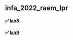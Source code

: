 ## infa_2022_raem_lpr

#### :white_check_mark: [lab8](https://github.com/RAEM-LPR/infa_2022_raem_lpr/blob/main/lab8/game.py)
#### :white_check_mark: [lab9](https://github.com/RAEM-LPR/infa_2022_raem_lpr/blob/main/lab9/gun.py)
